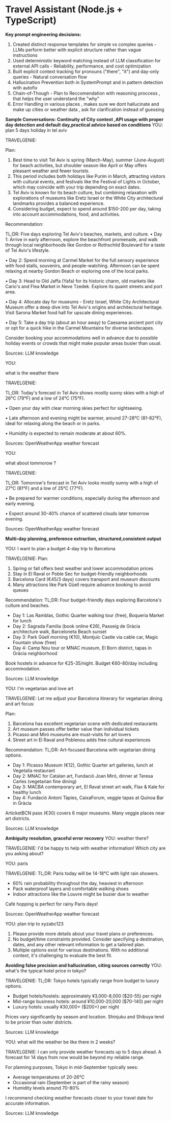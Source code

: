 # Travel Assistant (Node.js + TypeScript)
**Key prompt engineering decisions:**
1. Created distinct response templates for simple vs complex queries - LLMs perform better with explicit structure rather than vague instructions
2. Used deterministic keyword matching instead of LLM classification for external API calls - Reliability, performance, and cost optimization
3. Built explicit context tracking for pronouns ("there", "it") and day-only queries - Natural conversation flow
4. Hallucination Prevention both in SystemPrompt and in pattern detection with autofix
5. Chain-of-Though - Plan to Reccomendation with reasoning proccess , that helps the user understand the "why"
6. Error Handling in various places , makes sure we dont hallucinate and make up cities or weather data , ask for clarification instead of guessing


**Sample Conversations:**
**Continuity of City context ,API usage with proper day detection and default day,practical advice based on conditions**
YOU:
plan 5 days holiday in tel aviv

TRAVELGENIE:

Plan:
1. Best time to visit Tel Aviv is spring (March-May), summer (June-August) for beach activities, but shoulder season like April or May offers pleasant weather and fewer tourists.
2. This period includes both holidays like Purim in March, attracting visitors with cultural events, and festivals like the Festival of Lights in October, which may coincide with your trip depending on exact dates.
3. Tel Aviv is known for its beach culture, but combining relaxation with explorations of museums like Eretz Israel or the White City architectural landmarks provides a balanced experience.
4. Considering budget, expect to spend around $150-200 per day, taking into account accommodations, food, and activities.

Recommendation:

TL;DR: Five days exploring Tel Aviv's beaches, markets, and culture.
• Day 1: Arrive in early afternoon, explore the beachfront promenade, and walk through local neighborhoods like Gordon or Rothschild Boulevard for a taste of Tel Aviv's lifestyle.

• Day 2: Spend morning at Carmel Market for the full sensory experience with food stalls, souvenirs, and people-watching. Afternoon can be spent relaxing at nearby Gordon Beach or exploring one of the local parks.

• Day 3: Head to Old Jaffa (Yafa) for its historic charm, old markets like Cario's and Flea Market in Neve Tzedek. Explore its quaint streets and port area.

• Day 4: Allocate day for museums - Eretz Israel, White City Architectural Museum offer a deep dive into Tel Aviv's origins and architectural heritage. Visit Sarona Market food hall for upscale dining experiences.

• Day 5: Take a day trip (about an hour away) to Caesarea ancient port city or opt for a quick hike in the Carmel Mountains for diverse landscapes.

Consider booking your accommodations well in advance due to possible holiday events or crowds that might make popular areas busier than usual.

Sources: LLM knowledge

YOU:

what is the weather there

TRAVELGENIE:

TL;DR: Today's forecast in Tel Aviv shows mostly sunny skies with a high of 26°C (79°F) and a low of 24°C (75°F).

• Open your day with clear morning skies perfect for sightseeing.

• Late afternoon and evening might be warmer, around 27-28°C (81-82°F), ideal for relaxing along the beach or in parks.

• Humidity is expected to remain moderate at about 60%.

Sources: OpenWeatherApp weather forecast

YOU:

what about tommorow ?

TRAVELGENIE:

TL;DR: Tomorrow's forecast in Tel Aviv looks mostly sunny with a high of 27°C (81°F) and a low of 25°C (77°F).

• Be prepared for warmer conditions, especially during the afternoon and early evening.

• Expect around 30-40% chance of scattered clouds later tomorrow evening.

Sources: OpenWeatherApp weather forecast

**Multi-day planning, preference extraction, structured,consistent output**

YOU: I want to plan a budget 4-day trip to Barcelona

TRAVELGENIE:
Plan:
1. Spring or fall offers best weather and lower accommodation prices
2. Stay in El Raval or Poble Sec for budget-friendly neighborhoods
3. Barcelona Card (€45/3 days) covers transport and museum discounts
4. Many attractions like Park Güell require advance booking to avoid queues

Recommendation:
TL;DR: Four budget-friendly days exploring Barcelona's culture and beaches.
- Day 1: Las Ramblas, Gothic Quarter walking tour (free), Boqueria Market for lunch
- Day 2: Sagrada Familia (book online €26), Passeig de Gràcia architecture walk, Barceloneta Beach sunset
- Day 3: Park Güell morning (€10), Montjuïc Castle via cable car, Magic Fountain show (free)
- Day 4: Camp Nou tour or MNAC museum, El Born district, tapas in Gràcia neighborhood

Book hostels in advance for €25-35/night. Budget €60-80/day including accommodation.

Sources: LLM knowledge

YOU: I'm vegetarian and love art

TRAVELGENIE:
Let me adjust your Barcelona itinerary for vegetarian dining and art focus:

Plan:
1. Barcelona has excellent vegetarian scene with dedicated restaurants
2. Art museum passes offer better value than individual tickets
3. Picasso and Miró museums are must-visits for art lovers
4. Street art in El Raval and Poblenou adds free cultural experiences

Recommendation:
TL;DR: Art-focused Barcelona with vegetarian dining options.
- Day 1: Picasso Museum (€12), Gothic Quarter art galleries, lunch at Vegetalia restaurant
- Day 2: MNAC for Catalan art, Fundació Joan Miró, dinner at Teresa Carles (vegetarian fine dining)
- Day 3: MACBA contemporary art, El Raval street art walk, Flax & Kale for healthy lunch
- Day 4: Fundació Antoni Tàpies, CaixaForum, veggie tapas at Quinoa Bar in Gràcia

ArticketBCN pass (€30) covers 6 major museums. Many veggie places near art districts.

Sources: LLM knowledge

**Ambiguity resolution, graceful error recovery**
YOU: weather there?

TRAVELGENIE:
I'd be happy to help with weather information! Which city are you asking about?

YOU: paris

TRAVELGENIE:
TL;DR: Paris today will be 14-18°C with light rain showers.
- 60% rain probability throughout the day, heaviest in afternoon
- Pack waterproof layers and comfortable walking shoes
- Indoor attractions like the Louvre might be busier due to weather

Café hopping is perfect for rainy Paris days!

Sources: OpenWeatherApp weather forecast

YOU: plan trip to xyzabc123

1. Please provide more details about your travel plans or preferences.
2. No budget/time constraints provided. Consider specifying a destination, dates, and any other relevant information to get a tailored plan.
3. Multiple options exist for various destinations. With no additional context, it's challenging to evaluate the best fit.

**Avoiding false precision and hallucination, citing sources correctly**
YOU: what's the typical hotel price in tokyo?

TRAVELGENIE:
TL;DR: Tokyo hotels typically range from budget to luxury options.
- Budget hotels/hostels: approximately ¥3,000-8,000 ($20-55) per night
- Mid-range business hotels: around ¥10,000-20,000 ($70-140) per night
- Luxury hotels: usually ¥30,000+ ($200+) per night

Prices vary significantly by season and location. Shinjuku and Shibuya tend to be pricier than outer districts.

Sources: LLM knowledge

YOU: what will the weather be like there in 2 weeks?

TRAVELGENIE:
I can only provide weather forecasts up to 5 days ahead. A forecast for 14 days from now would be beyond my reliable range.

For planning purposes, Tokyo in mid-September typically sees:
- Average temperatures of 20-26°C
- Occasional rain (September is part of the rainy season)
- Humidity levels around 70-80%

I recommend checking weather forecasts closer to your travel date for accurate information.

Sources: LLM knowledge
